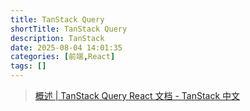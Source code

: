 ```yaml
---
title: TanStack Query
shortTitle: TanStack Query
description: TanStack 
date: 2025-08-04 14:01:35
categories: [前端,React]
tags: []
---
```


> [概述 | TanStack Query React 文档 - TanStack 中文](https://tanstack.com.cn/query/latest/docs/framework/react/overview)
